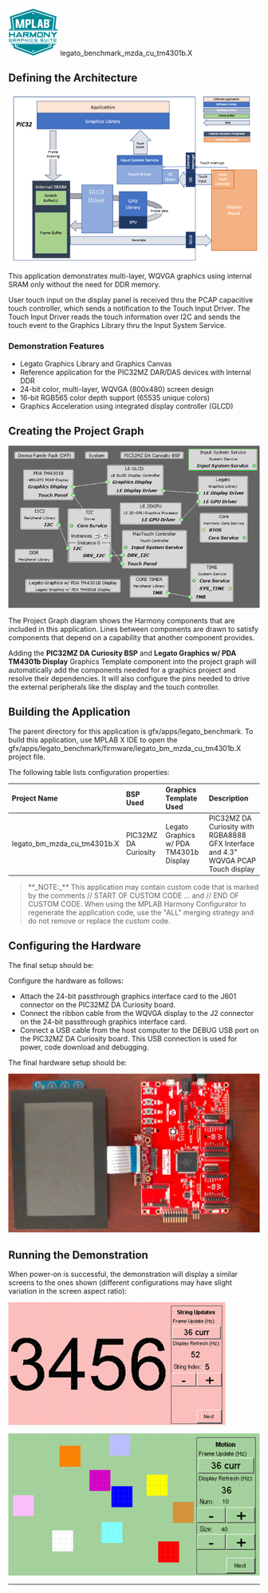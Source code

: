 
![](../../../../docs/images/mhgs.png) legato\_benchmark\_mzda\_cu\_tm4301b.X

Defining the Architecture
-------------------------

![](../../../../docs/html/legato_qs_mzda_cu_tm4301b_arch.png)

This application demonstrates multi-layer, WQVGA graphics using internal SRAM only without the need for DDR memory.

User touch input on the display panel is received thru the PCAP capacitive touch controller, which sends a notification to the Touch Input Driver. The Touch Input Driver reads the touch information over I2C and sends the touch event to the Graphics Library thru the Input System Service.

### Demonstration Features

-   Legato Graphics Library and Graphics Canvas
-   Reference application for the PIC32MZ DAR/DAS devices with Internal DDR
-   24-bit color, multi-layer, WQVGA (800x480) screen design
-   16-bit RGB565 color depth support (65535 unique colors)
-   Graphics Acceleration using integrated display controller (GLCD)

Creating the Project Graph
--------------------------

![](../../../../docs/html/legato_qs_mzef_cu_tm4301b_pg.png)

The Project Graph diagram shows the Harmony components that are included in this application. Lines between components are drawn to satisfy components that depend on a capability that another component provides.

Adding the **PIC32MZ DA Curiosity BSP** and **Legato Graphics w/ PDA TM4301b Display** Graphics Template component into the project graph will automatically add the components needed for a graphics project and resolve their dependencies. It will also configure the pins needed to drive the external peripherals like the display and the touch controller.

Building the Application
------------------------

The parent directory for this application is gfx/apps/legato\_benchmark. To build this application, use MPLAB X IDE to open the gfx/apps/legato\_benchmark/firmware/legato\_bm\_mzda\_cu\_tm4301b.X project file.

The following table lists configuration properties:

|Project Name|BSP Used|Graphics Template Used|Description|
|:-----------|:-------|:---------------------|:----------|
|legato\_bm\_mzda\_cu\_tm4301b.X|PIC32MZ DA Curiosity|Legato Graphics w/ PDA TM4301b Display|PIC32MZ DA Curiosity with RGBA8888 GFX Interface and 4.3" WQVGA PCAP Touch display|

> \*\*\_NOTE:\_\*\* This application may contain custom code that is marked by the comments // START OF CUSTOM CODE ... and // END OF CUSTOM CODE. When using the MPLAB Harmony Configurator to regenerate the application code, use the "ALL" merging strategy and do not remove or replace the custom code.

Configuring the Hardware
------------------------

The final setup should be:

Configure the hardware as follows:

-   Attach the 24-bit passthrough graphics interface card to the J601 connector on the PIC32MZ DA Curiosity board.
-   Connect the ribbon cable from the WQVGA display to the J2 connector on the 24-bit passthrough graphics interface card.
-   Connect a USB cable from the host computer to the DEBUG USB port on the PIC32MZ DA Curiosity board. This USB connection is used for power, code download and debugging.

The final hardware setup should be:

![](../../../../docs/html/legato_qs_mzda_cu_tm5000_conf1.png)

Running the Demonstration
-------------------------

When power-on is successful, the demonstration will display a similar screens to the ones shown (different configurations may have slight variation in the screen aspect ratio):

![](../../../../docs/html/legato_bm_wqvga_run1.png)

![](../../../../docs/html/legato_bm_wqvga_run2.png)

* * * * *
